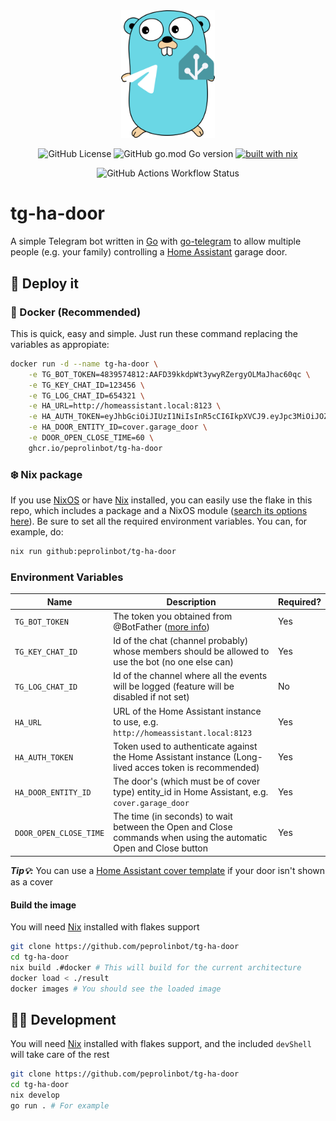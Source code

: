 <div align="center">

<img src="./logo.png" alt="Logo" width="150"/>

<br>

![GitHub License](https://img.shields.io/github/license/peprolinbot/tg-ha-door?style=for-the-badge&color=orange) ![GitHub go.mod Go version](https://img.shields.io/github/go-mod/go-version/peprolinbot/tg-ha-door?style=for-the-badge) [![built with nix](https://builtwithnix.org/badge.svg)](https://builtwithnix.org)

![GitHub Actions Workflow Status](https://img.shields.io/github/actions/workflow/status/peprolinbot/tg-ha-door/docker.yaml?style=for-the-badge&label=Docker%20Build)

</div>

# tg-ha-door

A simple Telegram bot written in [Go] with [go-telegram] to allow multiple people (e.g. your family) controlling a [Home Assistant] garage door.

## 🔧 Deploy it

### 🐳 Docker (Recommended)

This is quick, easy and simple. Just run these command replacing the variables as appropiate:

```bash
docker run -d --name tg-ha-door \
    -e TG_BOT_TOKEN=4839574812:AAFD39kkdpWt3ywyRZergyOLMaJhac60qc \
    -e TG_KEY_CHAT_ID=123456 \
    -e TG_LOG_CHAT_ID=654321 \
    -e HA_URL=http://homeassistant.local:8123 \
    -e HA_AUTH_TOKEN=eyJhbGciOiJIUzI1NiIsInR5cCI6IkpXVCJ9.eyJpc3MiOiJOZXZlciBnb25uYSBnaXZlIHlvdSB1cCIsImlhdCI6MTIzNDU2NzgsImV4cCI6ODc2NTQzMjEsImhlbGxvIjoiR29vZCB0cnkifQ.VMlDF1fNNGkChoDc7vUgtazEq4xjSBcnj0sDr4Y5_-U \
    -e HA_DOOR_ENTITY_ID=cover.garage_door \
    -e DOOR_OPEN_CLOSE_TIME=60 \
    ghcr.io/peprolinbot/tg-ha-door
```

### ❄️ Nix package

If you use [NixOS] or have [Nix] installed, you can easily use the flake in this repo, which includes a package and a NixOS module ([search its options here](https://peprolinbot.github.io/tg-ha-door)). Be sure to set all the required environment variables. You can, for example, do:

```bash
nix run github:peprolinbot/tg-ha-door
```

### Environment Variables

| Name             | Description                                                                                                                                                                                                                           | Required? |
|-----------|-----------------------------------------------------------------------------------------------------------------------|----------|
| `TG_BOT_TOKEN` | The token you obtained from @BotFather ([more info](https://core.telegram.org/bots/tutorial#obtain-your-bot-token))         | Yes             |
| `TG_KEY_CHAT_ID` | Id of the chat (channel probably) whose members should be allowed to use the bot (no one else can)                                                       | Yes             |
| `TG_LOG_CHAT_ID` | Id of the channel where all the events will be logged       (feature will be disabled if not set)                                                               | No                |
| `HA_URL`  |  URL of the Home Assistant instance to use, e.g. `http://homeassistant.local:8123`                                                                                                 | Yes             |
| `HA_AUTH_TOKEN`  |  Token used to authenticate against the Home Assistant instance (Long-lived acces token is recommended)                                        | Yes              |
| `HA_DOOR_ENTITY_ID`  |  The door's (which must be of cover type) entity_id in Home Assistant, e.g. `cover.garage_door`                                                 | Yes              |
| `DOOR_OPEN_CLOSE_TIME`  |  The time (in seconds) to wait between the Open and Close commands when using the automatic Open and Close button                              | Yes              |

_**Tip💡:**_ You can use a [Home Assistant cover template](https://www.home-assistant.io/integrations/template/#cover) if your door isn't shown as a cover

#### Build the image

You will need [Nix] installed with flakes support

```bash
git clone https://github.com/peprolinbot/tg-ha-door
cd tg-ha-door
nix build .#docker # This will build for the current architecture
docker load < ./result
docker images # You should see the loaded image
```

## 💪🏻 Development

You will need [Nix] installed with flakes support, and the included `devShell` will take care of the rest

```bash
git clone https://github.com/peprolinbot/tg-ha-door
cd tg-ha-door
nix develop
go run . # For example
```

[Go]:https://go.dev/
[go-telegram]:https://github.com/go-telegram
[Home Assistant]: https://www.home-assistant.io
[Nix]: https://nixos.org/download/#download-nix
[NixOS]: https://nixos.org/download/#download-nix
